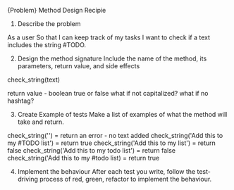 {Problem} Method Design Recipie

1. Describe the problem

As a user
So that I can keep track of my tasks
I want to check if a text includes the string #TODO.

2. Design the method signature
Include the name of the method, its parameters, return value, and side effects

check_string(text)

return value - boolean true or false
what if not capitalized?
what if no hashtag?

3. Create Example of tests
Make a list of examples of what the method will take and return.

check_string('') = return an error - no text added
check_string('Add this to my #TODO list') = return true
check_string('Add this to my list') = return false
check_string('Add this to my todo list') = return false
check_string('Add this to my #todo list) = return true


4. Implement the behaviour
After each test you write, follow the test-driving process of red, green, refactor to implement the behaviour.